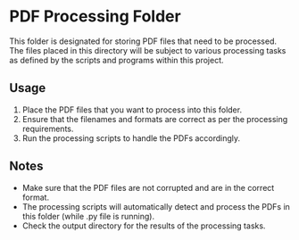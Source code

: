 # PDF Processing Folder

This folder is designated for storing PDF files that need to be processed. The files placed in this directory will be subject to various processing tasks as defined by the scripts and programs within this project.

## Usage

1. Place the PDF files that you want to process into this folder.
2. Ensure that the filenames and formats are correct as per the processing requirements.
3. Run the processing scripts to handle the PDFs accordingly.

## Notes

- Make sure that the PDF files are not corrupted and are in the correct format.
- The processing scripts will automatically detect and process the PDFs in this folder (while .py file is running).
- Check the output directory for the results of the processing tasks.
